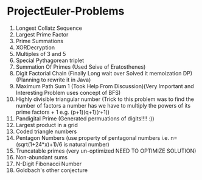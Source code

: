 # ProjectEuler-Problems
1. Longest Collatz Sequence
2. Largest Prime Factor
3. Prime Summations
4. XORDecryption
5. Multiples of 3 and 5
6. Special Pythagorean triplet
7. Summation Of Primes (Used Seive of Eratosthenes)
8. Digit Factorial Chain (Finally Long wait over Solved it memoization DP)(Planning to rewrite it in Java)
9. Maximum Path Sum 1 (Took Help From Discussion)(Very Important and Interesting Problem uses concept of BFS)
10. Highly divisible triangular number (Trick to this problem was to find the number of factors a number has we have to multiply the powers of its prime factors + 1 e.g. (p+1)(q+1)(r+1))
11. Pandigital Prime (Generated permuations of digits!!!! :))
12. Largest product in a grid
13. Coded triangle numbers
14. Pentagon Numbers (use property of pentagonal numbers i.e. n=(sqrt(1+24*x)+1)/6 is natural number)
15. Truncatable primes (very un-optimized NEED TO OPTIMIZE SOLUTION)
16. Non-abundant sums
17. N-Digit Fibonacci Number
18. Goldbach's other conjecture
